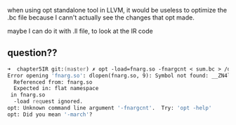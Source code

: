 when using opt standalone tool in LLVM,
it would be useless to optimize the .bc file
because I cann't actually see the changes that opt made.

maybe I can do it with .ll file, to look at the IR code

## question??
``` zsh
➜  chapter5IR git:(master) ✗ opt -load=fnarg.so -fnargcnt < sum.bc > /dev/null
Error opening 'fnarg.so': dlopen(fnarg.so, 9): Symbol not found: __ZN4llvm12FunctionPass17assignPassManagerERNS_7PMStackENS_15PassManagerTypeE
  Referenced from: fnarg.so
  Expected in: flat namespace
 in fnarg.so
  -load request ignored.
opt: Unknown command line argument '-fnargcnt'.  Try: 'opt -help'
opt: Did you mean '-march'?
```
